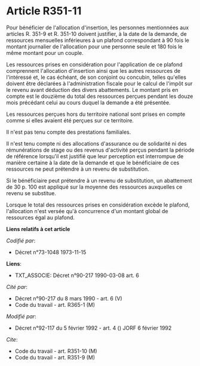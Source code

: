 # Article R351-11

Pour bénéficier de l'allocation d'insertion, les personnes mentionnées aux articles R. 351-9 et R. 351-10 doivent justifier,
à la date de la demande, de ressources mensuelles inférieures à un plafond correspondant à 90 fois le montant journalier de
l'allocation pour une personne seule et 180 fois le même montant pour un couple.

Les ressources prises en considération pour l'application de ce plafond comprennent l'allocation d'insertion ainsi que les
autres ressources de l'intéressé et, le cas échéant, de son conjoint ou concubin, telles qu'elles doivent être déclarées à
l'administration fiscale pour le calcul de l'impôt sur le revenu avant déduction des divers abattements. Le montant pris en
compte est le douzième du total des ressources perçues pendant les douze mois précédant celui au cours duquel la demande a
été présentée.

Les ressources perçues hors du territoire national sont prises en compte comme si elles avaient été perçues sur ce
territoire.

Il n'est pas tenu compte des prestations familiales.

Il n'est tenu compte ni des allocations d'assurance ou de solidarité ni des rémunérations de stage ou des revenus d'activité
perçus pendant la période de référence lorsqu'il est justifié que leur perception est interrompue de manière certaine à la
date de la demande et que le bénéficiaire de ces ressources ne peut prétendre à un revenu de substitution.

Si le bénéficiaire peut prétendre à un revenu de substitution, un abattement de 30 p. 100 est appliqué sur la moyenne des
ressources auxquelles ce revenu se substitue.

Lorsque le total des ressources prises en considération excède le plafond, l'allocation n'est versée qu'à concurrence d'un
montant global de ressources égal au plafond.

**Liens relatifs à cet article**

_Codifié par_:

  - Décret n°73-1048 1973-11-15

**Liens**:

  - TXT_ASSOCIE: Décret n°90-217 1990-03-08 art. 6

_Cité par_:

  - Décret n°90-217 du 8 mars 1990 - art. 6 (V)
  - Code du travail - art. R365-1 (M)

_Modifié par_:

  - Décret n°92-117 du 5 février 1992 - art. 4 () JORF 6 février 1992

_Cite_:

  - Code du travail - art. R351-10 (M)
  - Code du travail - art. R351-9 (M)
